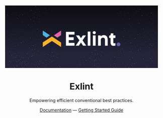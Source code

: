 <p align="center">
<img src="assets/logo.png" height="200">
</p>

<h1 align="center">
Exlint
</h1>
<p align="center">
Empowering efficient conventional best practices.
<p>
<div align="center">
  <a href="https://www.exlint.io/">Documentation</a> —
  <a href="https://www.exlint.io/guide">Getting Started Guide</a>
</div>

